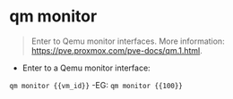 # qm monitor

> Enter to Qemu monitor interfaces.
> More information: <https://pve.proxmox.com/pve-docs/qm.1.html>.

- Enter to a Qemu monitor interface:

`qm monitor {{vm_id}}`
-EG:
`qm monitor {{100}}`

